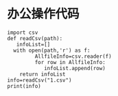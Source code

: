 # 办公操作代码
    import csv
    def readCsv(path):
       infoList=[]
      with open(path,'r') as f:
             AllfileInfo=csv.reader(f)
             for row in AllfileInfo:
                infoList.append(row)
        return infoList
    info=readCsv("1.csv")
    print(info)
